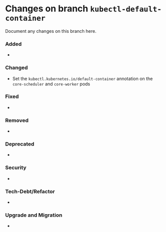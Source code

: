 # Changes on branch `kubectl-default-container`
Document any changes on this branch here.
### Added
-

### Changed
- Set the `kubectl.kubernetes.io/default-container` annotation on the `core-scheduler` and `core-worker` pods

### Fixed
-

### Removed
-

### Deprecated
-

### Security
-

### Tech-Debt/Refactor
-

### Upgrade and Migration
-
